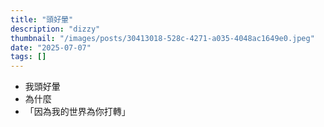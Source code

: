 ```yaml
---
title: "頭好暈"
description: "dizzy"
thumbnail: "/images/posts/30413018-528c-4271-a035-4048ac1649e0.jpeg"
date: "2025-07-07"
tags: []
---
```

- 我頭好暈
- 為什麼
- 「因為我的世界為你打轉」
